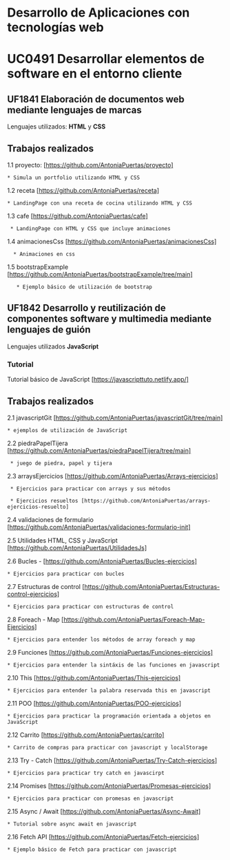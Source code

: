 # Desarrollo de Aplicaciones con tecnologías web
# UC0491 Desarrollar elementos de software en el entorno cliente
## UF1841 Elaboración de documentos web mediante lenguajes de marcas
Lenguajes utilizados: **HTML** y **CSS**

Trabajos realizados
-------------------
  1.1  proyecto: [https://github.com/AntoniaPuertas/proyecto]  
  
    * Simula un portfolio utilizando HTML y CSS  
    
  1.2  receta [https://github.com/AntoniaPuertas/receta]  
  
    * LandingPage con una receta de cocina utilizando HTML y CSS  
    
  1.3 cafe [https://github.com/AntoniaPuertas/cafe]  
  
     * LandingPage con HTML y CSS que incluye animaciones  
     
   1.4 animacionesCss [https://github.com/AntoniaPuertas/animacionesCss]  
   
      * Animaciones en css  
      
   1.5 bootstrapExample [https://github.com/AntoniaPuertas/bootstrapExample/tree/main]  
   
       * Ejemplo básico de utilización de bootstrap  
       

## UF1842 Desarrollo y reutilización de componentes software y multimedia mediante lenguajes de guión
Lenguajes utilizados **JavaScript**
### Tutorial
   Tutorial básico de JavaScript [https://javascripttuto.netlify.app/]

Trabajos realizados
-------------------
 2.1 javascriptGit [https://github.com/AntoniaPuertas/javascriptGit/tree/main]  
 
    * ejemplos de utilización de JavaScript
     
  2.2 piedraPapelTijera [https://github.com/AntoniaPuertas/piedraPapelTijera/tree/main]  
  
     * juego de piedra, papel y tijera  
     
  2.3 arraysEjercicios [https://github.com/AntoniaPuertas/Arrays-ejercicios]  
  
     * Ejercicios para practicar con arrays y sus métodos  
     
     * Ejercicios resueltos [https://github.com/AntoniaPuertas/arrays-ejercicios-resuelto]  
     
  2.4 validaciones de formulario [https://github.com/AntoniaPuertas/validaciones-formulario-init]  
  
  2.5 Utilidades HTML, CSS y JavaScript [https://github.com/AntoniaPuertas/UtilidadesJs]  
  
  2.6 Bucles - [https://github.com/AntoniaPuertas/Bucles-ejercicios]  
  
    * Ejercicios para practicar con bucles  
    
  2.7 Estructuras de control [https://github.com/AntoniaPuertas/Estructuras-control-ejercicios]  
  
    * Ejercicios para practicar con estructuras de control  
    
  2.8 Foreach - Map [https://github.com/AntoniaPuertas/Foreach-Map-Ejercicios]  
  
    * Ejercicios para entender los métodos de array foreach y map  
    
  2.9 Funciones [https://github.com/AntoniaPuertas/Funciones-ejercicios]  
  
    * Ejercicios para entender la sintáxis de las funciones en javascript  
    
  2.10 This [https://github.com/AntoniaPuertas/This-ejercicios]  
  
    * Ejercicios para entender la palabra reservada this en javascript  
    
  2.11 POO [https://github.com/AntoniaPuertas/POO-ejercicios]  
  
    * Ejercicios para practicar la programación orientada a objetos en JavaScript  
    
  2.12 Carrito [https://github.com/AntoniaPuertas/carrito]  
  
    * Carrito de compras para practicar con javascript y localStorage  
    
  2.13  Try - Catch [https://github.com/AntoniaPuertas/Try-Catch-ejercicios]  
  
    * Ejercicios para practicar try catch en javascirpt  
    
  2.14 Promises [https://github.com/AntoniaPuertas/Promesas-ejercicios]  
  
    * Ejercicios para practicar con promesas en javascript  
    
  2.15 Async / Await [https://github.com/AntoniaPuertas/Async-Await]  
  
    * Tutorial sobre async await en javascript  
    
  2.16 Fetch API [https://github.com/AntoniaPuertas/Fetch-ejercicios]  
  
    * Ejemplo básico de Fetch para practicar con javascript
    
    
    
  
  
